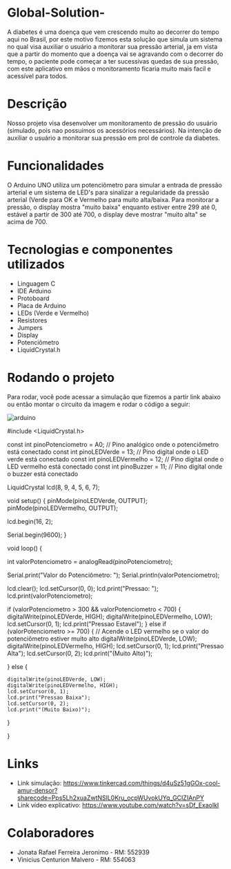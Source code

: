 # Global-Solution-
A diabetes é uma doença que vem crescendo muito ao decorrer do tempo aqui no Brasil, por este motivo fizemos esta solução que simula um sistema no qual visa auxiliar o usuário a monitorar sua pressão arterial, ja em vista que a partir do momento que a doença vai se agravando com o decorrer do tempo,  o paciente pode começar a ter sucessivas quedas de sua pressão, com este aplicativo em mãos o monitoramento ficaria muito mais facil e acessível para todos.
# Descrição
 Nosso projeto visa desenvolver um monitoramento de pressão do usuário (simulado, pois nao possuimos os acessórios necessários). Na intenção de auxiliar o usuário a monitorar sua pressão em prol de controle da diabetes.
 # Funcionalidades
 O Arduino UNO utiliza um potenciômetro para simular a entrada de pressão arterial e um sistema de LED's para sinalizar a regularidade da pressão arterial (Verde para OK  e Vermelho para muito alta/baixa. Para monitorar a pressão, o display mostra "muito baixa" enquanto estiver entre 299 até 0, estável a partir de 300 até 700, o display deve mostrar "muito alta" se acima de 700.
 # Tecnologias e componentes utilizados
- Linguagem C
- IDE Arduino
- Protoboard
- Placa de Arduino
- LEDs (Verde e Vermelho)
- Resistores
- Jumpers
- Display
- Potenciômetro
- LiquidCrystal.h
# Rodando o projeto
Para rodar, você pode acessar a simulação que fizemos a partir link abaixo ou então montar o circuito da imagem e rodar o código a seguir:

![arduino](https://github.com/vinicenturion/Global-Solution-/assets/143764606/20b8ff61-15b1-416d-9564-37e928197a89)

#include <LiquidCrystal.h>

const int pinoPotenciometro = A0;     // Pino analógico onde o potenciômetro está conectado
const int pinoLEDVerde = 13;           // Pino digital onde o LED verde está conectado
const int pinoLEDVermelho = 12;        // Pino digital onde o LED vermelho está conectado
const int pinoBuzzer = 11;             // Pino digital onde o buzzer está conectado


LiquidCrystal lcd(8, 9, 4, 5, 6, 7);

void setup() {
  pinMode(pinoLEDVerde, OUTPUT);
  pinMode(pinoLEDVermelho, OUTPUT);
  
  
  lcd.begin(16, 2);

  
  Serial.begin(9600);
}

void loop() {
  
  int valorPotenciometro = analogRead(pinoPotenciometro);

  
  Serial.print("Valor do Potenciômetro: ");
  Serial.println(valorPotenciometro);

  
  lcd.clear();
  lcd.setCursor(0, 0);
  lcd.print("Pressao: ");
  lcd.print(valorPotenciometro);

  
  if (valorPotenciometro > 300 && valorPotenciometro < 700) {
    digitalWrite(pinoLEDVerde, HIGH);
    digitalWrite(pinoLEDVermelho, LOW);
    lcd.setCursor(0, 1);
    lcd.print("Pressao Estavel");
  } else if (valorPotenciometro >= 700) {
    // Acende o LED vermelho se o valor do potenciômetro estiver muito alto
    digitalWrite(pinoLEDVerde, LOW);
    digitalWrite(pinoLEDVermelho, HIGH);
    lcd.setCursor(0, 1);
    lcd.print("Pressao Alta");
    lcd.setCursor(0, 2);
    lcd.print("(Muito Alto)");

  
  } else {
    
    digitalWrite(pinoLEDVerde, LOW);
    digitalWrite(pinoLEDVermelho, HIGH);
    lcd.setCursor(0, 1);
    lcd.print("Pressao Baixa");
    lcd.setCursor(0, 2);
    lcd.print("(Muito Baixo)");

    
  }

  
}
# Links
- Link simulação: https://www.tinkercad.com/things/d4uSz51gGOx-cool-amur-densor?sharecode=Pps5Lh2xuaZwtNSlL0Kru_ocpWUvokUYq_GCIZIAnPY
- Link vídeo explicativo: https://www.youtube.com/watch?v=sDf_ExaolkI
# Colaboradores
- Jonata Rafael Ferreira Jeronimo - RM: 552939
- Vinicius Centurion Malvero - RM: 554063





 



 
 
 

